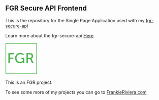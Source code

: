 FGR Secure API Frontend
---

This is the repository for the Single Page Application used with my [fgr-secure-api](https://frankieriviera.com/portfolio/fgr-secure-api)

Learn more about the fgr-secure-api [Here](https://frankieriviera.com/portfolio/fgr-secure-api)

[<img src="./images/FGR_Transparent.png" width="100" />](https://frankieriviera.com)

This is an FGR project. 

To see some more of my projects you can go to [FrankieRiviera.com](https://frankieriviera.com)